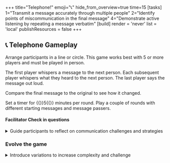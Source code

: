 +++
title="Telephone!"
emoji="📞"
hide_from_overview=true
time=15
[tasks]
    1="Transmit a message accurately through multiple people"
    2="Identify points of miscommunication in the final message"
    4="Demonstrate active listening by repeating a message verbatim"
[build]
  render = 'never'
  list = 'local'
  publishResources = false
+++

## 📞 Telephone Gameplay

Arrange participants in a line or circle. This game works best with 5 or more players and must be played in person.

The first player whispers a message to the next person. Each subsequent player whispers what they heard to the next person. The last player says the message out loud.

Compare the final message to the original to see how it changed.

Set a timer for {{<timer>}}5{{</timer>}} minutes per round. Play a couple of rounds with different starting messages and message passers.

#### Facilitator Check in questions

<details><summary>Guide participants to reflect on communication challenges and strategies</summary>

- What happened to the message as it traveled through the group?
- What techniques did you use to remember the message accurately?
- How does this game relate to real-world communication challenges?
- What strategies could improve message accuracy in this game?
- Can you think of a work scenario where a similar communication challenge might occur?

</details>

### Evolve the game

<details><summary>Introduce variations to increase complexity and challenge</summary>

- Round 2: Use a more complex message, such as a short riddle or technical instruction
- Round 3: Allow each player to ask one yes/no question to the person who whispered to them
- Round 4: Introduce background noise or distractions during message passing
- Round 5: Split into two teams and race to pass messages accurately, comparing final results

</details>
